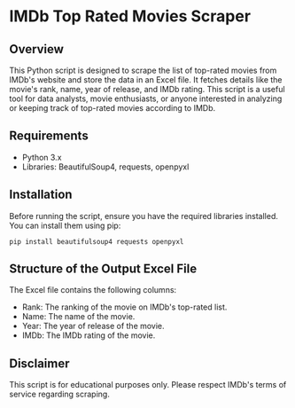 # IMDb Top Rated Movies Scraper

## Overview
This Python script is designed to scrape the list of top-rated movies from IMDb's website and store the data in an Excel file. It fetches details like the movie's rank, name, year of release, and IMDb rating. This script is a useful tool for data analysts, movie enthusiasts, or anyone interested in analyzing or keeping track of top-rated movies according to IMDb.

## Requirements
- Python 3.x
- Libraries: BeautifulSoup4, requests, openpyxl

## Installation

Before running the script, ensure you have the required libraries installed. You can install them using pip:

```
pip install beautifulsoup4 requests openpyxl
```

## Structure of the Output Excel File
The Excel file contains the following columns:

* Rank: The ranking of the movie on IMDb's top-rated list.
* Name: The name of the movie.
* Year: The year of release of the movie.
* IMDb: The IMDb rating of the movie.

## Disclaimer
This script is for educational purposes only. Please respect IMDb's terms of service regarding scraping.